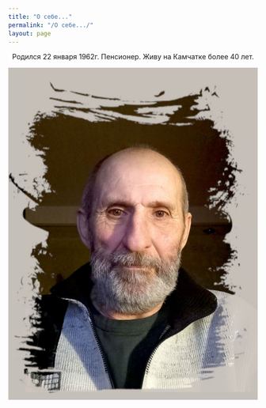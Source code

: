 ```yaml
---
title: "О себе..."
permalink: "/О себе.../"
layout: page
---
```


<center>Родился 22 января 1962г. Пенсионер. Живу на Камчатке более 40 лет.</center>

![](/assets/img/20241204-2_1.jpg)
